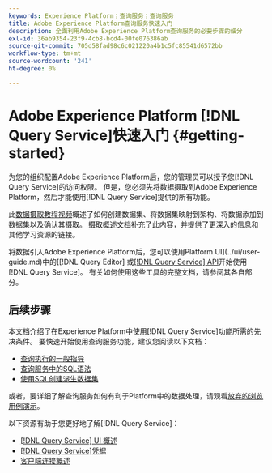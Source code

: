 ```yaml
---
keywords: Experience Platform；查询服务；查询服务
title: Adobe Experience Platform查询服务快速入门
description: 全面利用Adobe Experience Platform查询服务的必要步骤的细分
exl-id: 36ab9354-23f9-4cb8-bcd4-00fe076386ab
source-git-commit: 705d58fad98c6c021220a4b1c5fc85541d6572bb
workflow-type: tm+mt
source-wordcount: '241'
ht-degree: 0%

---
```


# Adobe Experience Platform [!DNL Query Service]快速入门 {#getting-started}

为您的组织配置Adobe Experience Platform后，您的管理员可以授予您[!DNL Query Service]的访问权限。 但是，您必须先将数据摄取到Adobe Experience Platform，然后才能使用[!DNL Query Service]提供的所有功能。

此[数据摄取教程视频](https://experienceleague.adobe.com/docs/platform-learn/tutorials/data-ingestion/create-datasets-and-ingest-data.html)概述了如何创建数据集、将数据集映射到架构、将数据添加到数据集以及确认其摄取。 [摄取概述文档](../../ingestion/home.md)补充了此内容，并提供了更深入的信息和其他学习资源的链接。

将数据引入Adobe Experience Platform后，您可以使用Platform UI](../ui/user-guide.md)中的[[!DNL Query Editor] 或[[!DNL Query Service] API](../api/getting-started.md)开始使用[!DNL Query Service]。 有关如何使用这些工具的完整文档，请参阅其各自部分。

## 后续步骤

本文档介绍了在Experience Platform中使用[!DNL Query Service]功能所需的先决条件。 要快速开始使用查询服务功能，建议您阅读以下文档：

- [查询执行的一般指导](../best-practices/writing-queries.md)
- [查询服务中的SQL语法](../sql/syntax.md)
- [使用SQL创建派生数据集](../data-distiller/derived-datasets/create-derived-datasets-with-sql.md)

或者，要详细了解查询服务如何有利于Platform中的数据处理，请观看[放弃的浏览用例演示](../use-cases/abandoned-browse.md#video-example)。

以下资源有助于您更好地了解[!DNL Query Service]：

- [[!DNL Query Service] UI 概述](../ui/overview.md)
- [[!DNL Query Service]凭据](../ui/credentials.md)
- [客户端连接概述](../clients/overview.md)
